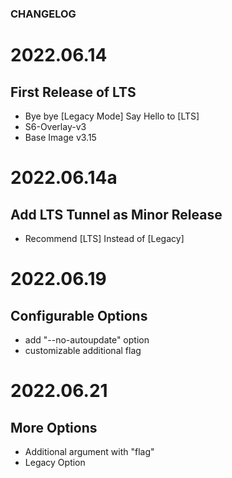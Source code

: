 ### CHANGELOG

# 2022.06.14
## First Release of LTS

- Bye bye [Legacy Mode] Say Hello to [LTS]
- S6-Overlay-v3
- Base Image v3.15

# 2022.06.14a
## Add LTS Tunnel as Minor Release 

- Recommend [LTS] Instead of [Legacy]

# 2022.06.19
## Configurable Options

- add "--no-autoupdate" option
- customizable additional flag

# 2022.06.21 
## More Options

  - Additional argument with "flag"
  - Legacy Option